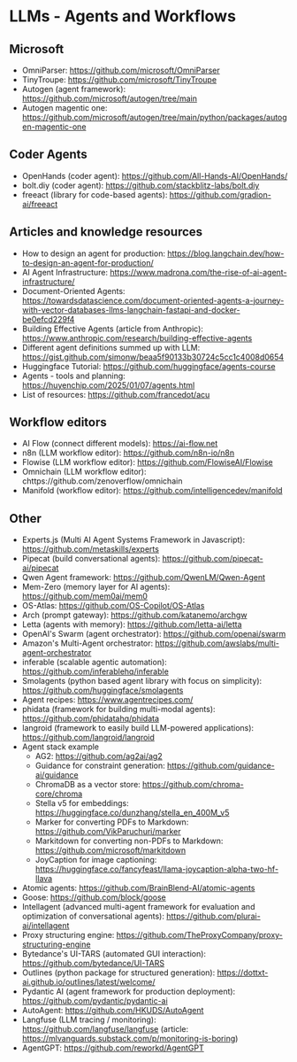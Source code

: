 # LLMs - Agents and Workflows

## Microsoft
- OmniParser: https://github.com/microsoft/OmniParser
- TinyTroupe: https://github.com/microsoft/TinyTroupe
- Autogen (agent framework): https://github.com/microsoft/autogen/tree/main
- Autogen magentic one: https://github.com/microsoft/autogen/tree/main/python/packages/autogen-magentic-one

## Coder Agents
- OpenHands (coder agent): https://github.com/All-Hands-AI/OpenHands/
- bolt.diy (coder agent): https://github.com/stackblitz-labs/bolt.diy
- freeact (library for code-based agents): https://github.com/gradion-ai/freeact

## Articles and knowledge resources
- How to design an agent for production: https://blog.langchain.dev/how-to-design-an-agent-for-production/
- AI Agent Infrastructure: https://www.madrona.com/the-rise-of-ai-agent-infrastructure/
- Document-Oriented Agents: https://towardsdatascience.com/document-oriented-agents-a-journey-with-vector-databases-llms-langchain-fastapi-and-docker-be0efcd229f4
- Building Effective Agents (article from Anthropic): https://www.anthropic.com/research/building-effective-agents
- Different agent definitions summed up with LLM: https://gist.github.com/simonw/beaa5f90133b30724c5cc1c4008d0654
- Huggingface Tutorial: https://github.com/huggingface/agents-course
- Agents - tools and planning: https://huyenchip.com/2025/01/07/agents.html
- List of resources: https://github.com/francedot/acu

## Workflow editors
- AI Flow (connect different models): https://ai-flow.net
- n8n (LLM workflow editor): https://github.com/n8n-io/n8n
- Flowise (LLM workflow editor): https://github.com/FlowiseAI/Flowise
- Omnichain (LLM workflow editor): chttps://github.com/zenoverflow/omnichain
- Manifold (workflow editor): https://github.com/intelligencedev/manifold

## Other
- Experts.js (Multi AI Agent Systems Framework in Javascript): https://github.com/metaskills/experts
- Pipecat (build conversational agents): https://github.com/pipecat-ai/pipecat
- Qwen Agent framework: https://github.com/QwenLM/Qwen-Agent
- Mem-Zero (memory layer for AI agents): https://github.com/mem0ai/mem0
- OS-Atlas: https://github.com/OS-Copilot/OS-Atlas
- Arch (prompt gateway): https://github.com/katanemo/archgw
- Letta (agents with memory): https://github.com/letta-ai/letta
- OpenAI's Swarm (agent orchestrator): https://github.com/openai/swarm
- Amazon's Multi-Agent orchestrator: https://github.com/awslabs/multi-agent-orchestrator
- inferable (scalable agentic automation): https://github.com/inferablehq/inferable
- Smolagents (python based agent library with focus on simplicity): https://github.com/huggingface/smolagents
- Agent recipes: https://www.agentrecipes.com/
- phidata (framework for building multi-modal agents): https://github.com/phidatahq/phidata
- langroid (framework to easily build LLM-powered applications): https://github.com/langroid/langroid
- Agent stack example
  - AG2: https://github.com/ag2ai/ag2
  - Guidance for constraint generation: https://github.com/guidance-ai/guidance
  - ChromaDB as a vector store: https://github.com/chroma-core/chroma
  - Stella v5 for embeddings: https://huggingface.co/dunzhang/stella_en_400M_v5
  - Marker for converting PDFs to Markdown: https://github.com/VikParuchuri/marker
  - Markitdown for converting non-PDFs to Markdown: https://github.com/microsoft/markitdown
  - JoyCaption for image captioning: https://huggingface.co/fancyfeast/llama-joycaption-alpha-two-hf-llava
- Atomic agents: https://github.com/BrainBlend-AI/atomic-agents
- Goose: https://github.com/block/goose
- Intellagent (advanced multi-agent framework for evaluation and optimization of conversational agents): https://github.com/plurai-ai/intellagent
- Proxy structuring engine: https://github.com/TheProxyCompany/proxy-structuring-engine
- Bytedance's UI-TARS (automated GUI interaction): https://github.com/bytedance/UI-TARS
- Outlines (python package for structured generation): https://dottxt-ai.github.io/outlines/latest/welcome/
- Pydantic AI (agent framework for production deployment): https://github.com/pydantic/pydantic-ai
- AutoAgent: https://github.com/HKUDS/AutoAgent
- Langfuse (LLM tracing / monitoring): https://github.com/langfuse/langfuse (article: https://mlvanguards.substack.com/p/monitoring-is-boring)
- AgentGPT: https://github.com/reworkd/AgentGPT
